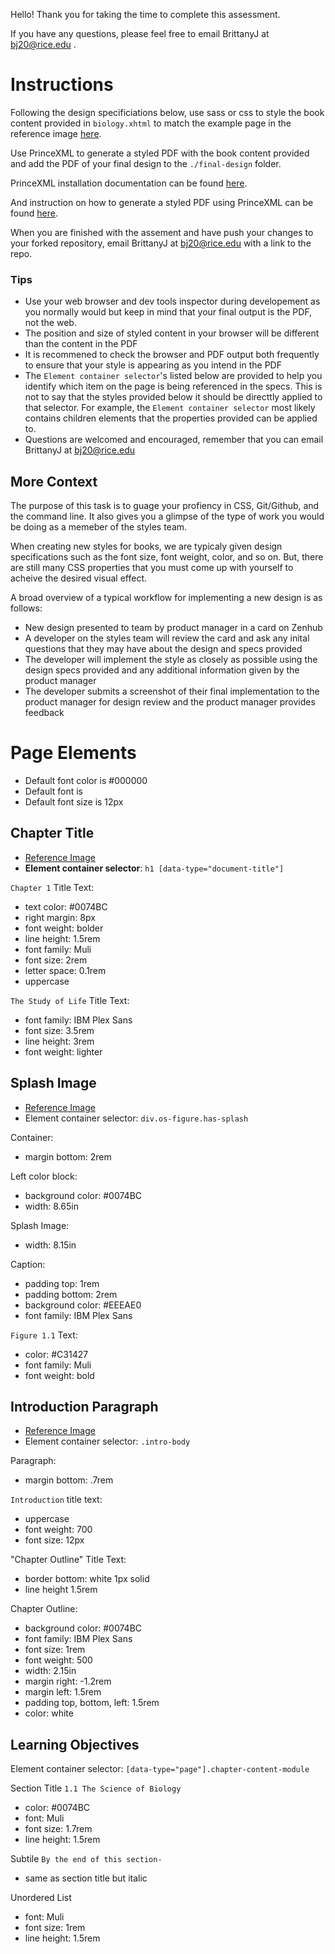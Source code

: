 Hello! 
Thank you for taking the time to complete this assessment. 

If you have any questions, please feel free to email BrittanyJ at bj20@rice.edu . 

# Instructions

Following the design specificiations below, use sass or css to style the book content provided in `biology.xhtml` to match the example page in the reference image [here](css-assessment/img/FullPage.png). 

Use PrinceXML to generate a styled PDF with the book content provided and add the PDF of your final design to the  `./final-design` folder. 

PrinceXML installation documentation can be found [here](https://www.princexml.com/doc/installing/).

And instruction on how to generate a styled PDF using PrinceXML can be found [here](https://www.princexml.com/doc/command-line/).

When you are finished with the assement and have push your changes to your forked repository, email BrittanyJ at bj20@rice.edu with a link to the repo. 

### Tips
- Use your web browser and dev tools inspector during developement as you normally would but keep in mind that your final output is the PDF, not the web. 
- The position and size of styled content in your browser will be different than the content in the PDF
- It is recommened to check the browser and PDF output both frequently to ensure that your style is appearing as you intend in the PDF 
- The `Element container selector`'s listed below are provided to help you identify which item on the page is being referenced in the specs. This is not to say that the styles provided below it should be directtly applied to that selector. For example, the `Element container selector` most likely contains children elements that the properties provided can be applied to. 
- Questions are welcomed and encouraged, remember that you can email BrittanyJ at bj20@rice.edu 

## More Context

The purpose of this task is to guage your profiency in CSS, Git/Github, and the command line. It also gives you a glimpse of the type of work you would be doing as a memeber of the styles team. 

When creating new styles for books, we are typicaly given design specifications such as the font size, font weight, color, and so on. But, there are still many CSS properties that you must come up with yourself to acheive the desired visual effect. 

A broad overview of a typical workflow for implementing a new design is as follows: 

- New design presented to team by product manager in a card on Zenhub
- A developer on the styles team will review the card and ask any inital questions that they may have about the design and specs provided 
- The developer will implement the style as closely as possible using the design specs provided and any additional information given by the product manager 
- The developer submits a screenshot of their final implementation to the product manager for design review and the product manager provides feedback 
 
# Page Elements 

- Default font color is #000000
- Default font is 
- Default font size is 12px

## Chapter Title
- [Reference Image](css-assessment/img/ChapterTitle.png)
- **Element container selector**: `h1 [data-type="document-title"]`

`Chapter 1`  Title Text: 
  - text color: #0074BC
  - right margin: 8px  
  - font weight: bolder 
  - line height: 1.5rem 
  - font family: Muli 
  - font size: 2rem
  - letter space: 0.1rem
  - uppercase

`The Study of Life` Title Text: 
  - font family: IBM Plex Sans
  - font size: 3.5rem
  - line height: 3rem 
  - font weight: lighter 

## Splash Image
- [Reference Image](css-assessment/img/SplashImg.png)
- Element container selector: `div.os-figure.has-splash`

Container: 
 - margin bottom: 2rem

Left color block:
  - background color: #0074BC
  - width: 8.65in

Splash Image: 
  - width: 8.15in

Caption: 
  - padding top: 1rem 
  - padding bottom: 2rem
  - background color: #EEEAE0
  - font family: IBM Plex Sans

`Figure 1.1` Text:
  - color: #C31427
  - font family: Muli 
  - font weight: bold

## Introduction Paragraph 
- [Reference Image]()
- Element container selector: `.intro-body`

Paragraph:
 - margin bottom: .7rem

`Introduction` title text:
  - uppercase 
  - font weight: 700
  - font size: 12px

"Chapter Outline" Title Text: 
  - border bottom: white 1px solid
  - line height 1.5rem

Chapter Outline:
  - background color: #0074BC
  - font family: IBM Plex Sans 
  - font size: 1rem 
  - font weight: 500
  - width: 2.15in
  - margin right: -1.2rem
  - margin left: 1.5rem
  - padding top, bottom, left: 1.5rem
  - color: white


## Learning Objectives 
Element container selector: `[data-type="page"].chapter-content-module`

  Section Title `1.1 The Science of Biology` 
  - color: #0074BC
  - font: Muli
  - font size: 1.7rem 
  - line height: 1.5rem 
  
  Subtile `By the end of this section-` 
  - same as section title but italic 
  
  Unordered List 
  - font: Muli 
  - font size: 1rem
  - line height: 1.5rem






